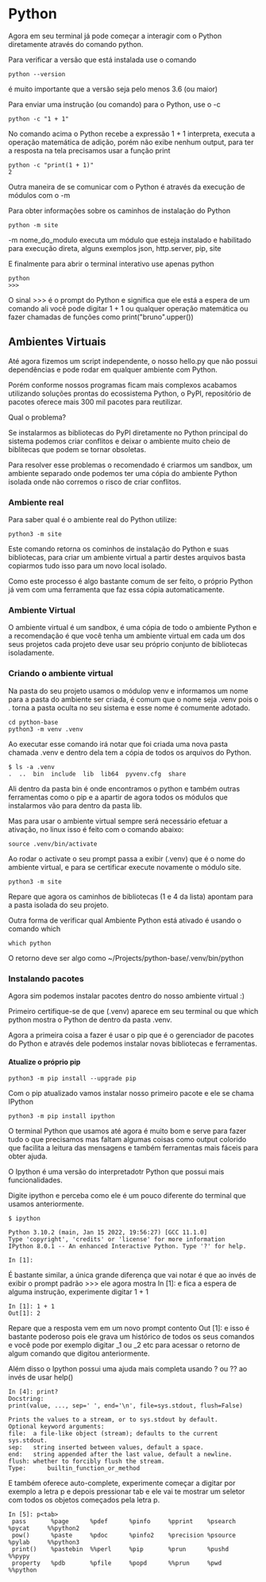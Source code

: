 # Python

Agora em seu terminal já pode começar a interagir com o Python diretamente através do comando python.

Para verificar a versão que está instalada use o comando

```
python --version
```
é muito importante que a versão seja pelo menos 3.6 (ou maior)

Para enviar uma instrução (ou comando) para o Python, use o -c

```
python -c "1 + 1"
```
No comando acima o Python recebe a expressão 1 + 1 interpreta, executa a operação matemática de adição, porém não exibe nenhum output, para ter a resposta na tela precisamos usar a função print

```
python -c "print(1 + 1)"
2
```

Outra maneira de se comunicar com o Python é através da execução de módulos com o -m

Para obter informações sobre os caminhos de instalação do Python

```
python -m site
```
-m nome_do_modulo executa um módulo que esteja instalado e habilitado para execução direta, alguns exemplos json, http.server, pip, site

E finalmente para abrir o terminal interativo use apenas python

```
python
>>>
```

O sinal >>> é o prompt do Python e significa que ele está a espera de um comando ali você pode digitar 1 + 1 ou qualquer operação matemática ou fazer chamadas de funções como print("bruno".upper())


## Ambientes Virtuais
Até agora fizemos um script independente, o nosso hello.py que não possui dependências e pode rodar em qualquer ambiente com Python.

Porém conforme nossos programas ficam mais complexos acabamos utilizando soluções prontas do ecossistema Python, o PyPI, repositório de pacotes oferece mais 300 mil pacotes para reutilizar.

Qual o problema?

Se instalarmos as bibliotecas do PyPI diretamente no Python principal do sistema podemos criar conflitos e deixar o ambiente muito cheio de biblitecas que podem se tornar obsoletas.

Para resolver esse problemas o recomendado é criarmos um sandbox, um ambiente separado onde podemos ter uma cópia do ambiente Python isolada onde não corremos o risco de criar conflitos.

### Ambiente real
Para saber qual é o ambiente real do Python utilize:

```
python3 -m site
```
Este comando retorna os cominhos de instalação do Python e suas bibliotecas, para criar um ambiente virtual a partir destes arquivos basta copiarmos tudo isso para um novo local isolado.

Como este processo é algo bastante comum de ser feito, o próprio Python já vem com uma ferramenta que faz essa cópia automaticamente.

### Ambiente Virtual
O ambiente virtual é um sandbox, é uma cópia de todo o ambiente Python e a recomendação é que você tenha um ambiente virtual em cada um dos seus projetos cada projeto deve usar seu próprio conjunto de bibliotecas isoladamente.

### Criando o ambiente virtual

Na pasta do seu projeto usamos o módulop venv e informamos um nome para a pasta do ambiente ser criada, é comum que o nome seja .venv pois o . torna a pasta oculta no seu sistema e esse nome é comumente adotado.

```
cd python-base
python3 -m venv .venv
```

Ao executar esse comando irá notar que foi criada uma nova pasta chamada .venv e dentro dela tem a cópia de todos os arquivos do Python.

```
$ ls -a .venv 
.  ..  bin  include  lib  lib64  pyvenv.cfg  share
```

Ali dentro da pasta bin é onde encontramos o python e também outras ferramentas como o pip e a apartir de agora todos os módulos que instalarmos vão para dentro da pasta lib.

Mas para usar o ambiente virtual sempre será necessário efetuar a ativação, no linux isso é feito com o comando abaixo:

```
source .venv/bin/activate
```

Ao rodar o activate o seu prompt passa a exibir (.venv) que é o nome do ambiente virtual, e para se certificar execute novamente o módulo site.

```
python3 -m site
```
Repare que agora os caminhos de bibliotecas (1 e 4 da lista) apontam para a pasta isolada do seu projeto.

Outra forma de verificar qual Ambiente Python está ativado é usando o comando which

```
which python
```
O retorno deve ser algo como ~/Projects/python-base/.venv/bin/python

### Instalando pacotes
Agora sim podemos instalar pacotes dentro do nosso ambiente virtual :)

Primeiro certifique-se de que (.venv) aparece em seu terminal ou que which python mostra o Python de dentro da pasta .venv.

Agora a primeira coisa a fazer é usar o pip que é o gerenciador de pacotes do Python e através dele podemos instalar novas bibliotecas e ferramentas.

#### Atualize o próprio pip

```
python3 -m pip install --upgrade pip
```
Com o pip atualizado vamos instalar nosso primeiro pacote e ele se chama IPython

```
python3 -m pip install ipython
```
O terminal Python que usamos até agora é muito bom e serve para fazer tudo o que precisamos mas faltam algumas coisas como output colorido que facilita a leitura das mensagens e também ferramentas mais fáceis para obter ajuda.

O Ipython é uma versão do interpretadotr Python que possui mais funcionalidades.

Digite ipython e perceba como ele é um pouco diferente do terminal que usamos anteriormente.
```
$ ipython

Python 3.10.2 (main, Jan 15 2022, 19:56:27) [GCC 11.1.0]
Type 'copyright', 'credits' or 'license' for more information
IPython 8.0.1 -- An enhanced Interactive Python. Type '?' for help.

In [1]:
```

É bastante similar, a única grande diferença que vai notar é que ao invés de exibir o prompt padrão >>> ele agora mostra In [1]: e fica a espera de alguma instrução, experimente digitar 1 + 1

```
In [1]: 1 + 1
Out[1]: 2
```
Repare que a resposta vem em um novo prompt contento Out [1]: e isso é bastante poderoso pois ele grava um histórico de todos os seus comandos e você pode por exemplo digitar _1 ou _2 etc para acessar o retorno de algum comando que digitou anteriormente.

Além disso o Ipython possui uma ajuda mais completa usando ? ou ?? ao invés de usar help()
```
In [4]: print?
Docstring:
print(value, ..., sep=' ', end='\n', file=sys.stdout, flush=False)

Prints the values to a stream, or to sys.stdout by default.
Optional keyword arguments:
file:  a file-like object (stream); defaults to the current sys.stdout.
sep:   string inserted between values, default a space.
end:   string appended after the last value, default a newline.
flush: whether to forcibly flush the stream.
Type:      builtin_function_or_method
```

E também oferece auto-complete, experimente começar a digitar por exemplo a letra p e depois pressionar tab e ele vai te mostrar um seletor com todos os objetos começados pela letra p.

```
In [5]: p<tab>
 pass       %page      %pdef      %pinfo     %pprint    %psearch   %pycat     %%python2 
 pow()      %paste     %pdoc      %pinfo2    %precision %psource   %pylab     %%python3 
 print()    %pastebin  %%perl     %pip       %prun      %pushd     %%pypy               
 property   %pdb       %pfile     %popd      %%prun     %pwd       %%python             
 ```